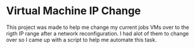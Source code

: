 # Virtual Machine IP Change 

This project was made to help me change my current jobs VMs over to the rigth IP range after a network reconfiguration. I had alot of them to change over so I came up with a script to help me automate this task.

